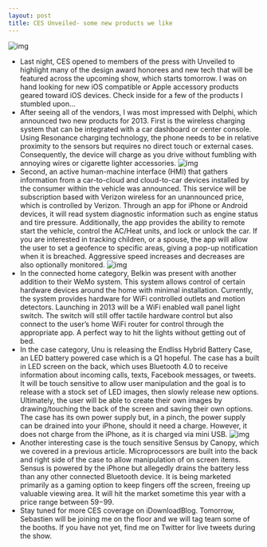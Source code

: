 ```yaml
---
layout: post
title: CES Unveiled- some new products we like
---
```

![img](http://media.idownloadblog.com/wp-content/uploads/2012/12/CES-2013-copy-RESIZE.jpg)
* Last night, CES opened to members of the press with Unveiled to highlight many of the design award honorees and new tech that will be featured across the upcoming show, which starts tomorrow. I was on hand looking for new iOS compatible or Apple accessory products geared toward iOS devices. Check inside for a few of the products I stumbled upon…
* After seeing all of the vendors, I was most impressed with Delphi, which announced two new products for 2013. First is the wireless charging system that can be integrated with a car dashboard or center console. Using Resonance charging technology, the phone needs to be in relative proximity to the sensors but requires no direct touch or external cases. Consequently, the device will charge as you drive without fumbling with annoying wires or cigarette lighter accessories.
![img](http://media.idownloadblog.com/wp-content/uploads/2013/01/Delphi-CES-Car-WirelessCharging-copy-RESIZE.jpg)
* Second, an active human-machine interface (HMI) that gathers information from a car-to-cloud and cloud-to-car devices installed by the consumer within the vehicle was announced. This service will be subscription based with Verizon wireless for an unannounced price, which is controlled by Verizon. Through an app for iPhone or Android devices, it will read system diagnostic information such as engine status and tire pressure. Additionally, the app provides the ability to remote start the vehicle, control the AC/Heat units, and lock or unlock the car. If you are interested in tracking children, or a spouse, the app will allow the user to set a geofence to specific areas, giving a pop-up notification when it is breached. Aggressive speed increases and decreases are also optionally monitored.
![img](http://media.idownloadblog.com/wp-content/uploads/2013/01/WeMo.png)
* In the connected home category, Belkin was present with another addition to their WeMo system. This system allows control of certain hardware devices around the home with minimal installation. Currently, the system provides hardware for WiFi controlled outlets and motion detectors. Launching in 2013 will be a WiFi enabled wall panel light switch. The switch will still offer tactile hardware control but also connect to the user’s home WiFi router for control through the appropriate app. A perfect way to hit the lights without getting out of bed.
* In the case category, Unu is releasing the Endliss Hybrid Battery Case, an LED battery powered case which is a Q1 hopeful. The case has a built in LED screen on the back, which uses Bluetooth 4.0 to receive information about incoming calls, texts, Facebook messages, or tweets. It will be touch sensitive to allow user manipulation and the goal is to release with a stock set of LED images, then slowly release new options. Ultimately, the user will be able to create their own images by drawing/touching the back of the screen and saving their own options. The case has its own power supply but, in a pinch, the power supply can be drained into your iPhone, should it need a charge. However, it does not charge from the iPhone, as it is charged via mini USB.
![img](http://media.idownloadblog.com/wp-content/uploads/2013/01/Endliss.png)
* Another interesting case is the touch sensitive Sensus by Canopy, which we covered in a previous article. Microprocessors are built into the back and right side of the case to allow manipulation of on screen items. Sensus is powered by the iPhone but allegedly drains the battery less than any other connected Bluetooth device. It is being marketed primarily as a gaming option to keep fingers off the screen, freeing up valuable viewing area. It will hit the market sometime this year with a price range between $59-$99.
* Stay tuned for more CES coverage on iDownloadBlog. Tomorrow, Sebastien will be joining me on the floor and we will tag team some of the booths. If you have not yet, find me on Twitter for live tweets during the show.

